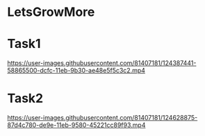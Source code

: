 # LetsGrowMore

# Task1

https://user-images.githubusercontent.com/81407181/124387441-58865500-dcfc-11eb-9b30-ae48e5f5c3c2.mp4

# Task2

https://user-images.githubusercontent.com/81407181/124628875-87d4c780-de9e-11eb-9580-45221cc89f93.mp4
